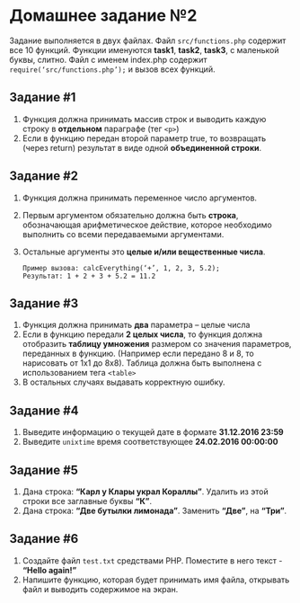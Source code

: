 ﻿#  Домашнее задание №2

Задание выполняется в двух файлах. Файл `src/functions.php` содержит все 10 функций. Функции именуются **task1**, **task2**, **task3**, с маленькой буквы, слитно. Файл с именем index.php содержит `require(‘src/functions.php’);` и вызов всех функций.

##  Задание #1 

1. Функция должна принимать массив строк и выводить каждую строку в **отдельном** параграфе (тег `<p>`)
2. Если в функцию передан второй параметр true, то возвращать (через return) результат в виде одной **объединенной строки**.

##  Задание #2 
 
1. Функция должна принимать переменное число аргументов.
2. Первым аргументом обязательно должна быть **строка**, обозначающая арифметическое действие, которое необходимо выполнить со всеми передаваемыми аргументами.
3. Остальные аргументы это **целые и/или вещественные числа**.

       Пример вызова: calcEverything(‘+’, 1, 2, 3, 5.2);          
       Результат: 1 + 2 + 3 + 5.2 = 11.2

##  Задание #3

1. Функция должна принимать **два** параметра – целые числа
2. Если в функцию передали **2 целых числа**, то функция должна отобразить **таблицу умножения** размером со значения параметров, переданных в функцию. (Например если передано 8 и 8, то нарисовать от 1х1 до 8х8). Таблица должна быть выполнена с использованием тега `<table>`
3. В остальных случаях выдавать корректную ошибку.

##  Задание #4

1. Выведите информацию о текущей дате в формате **31.12.2016 23:59**
2. Выведите `unixtime` время соответствующее **24.02.2016 00:00:00**

##  Задание #5

1. Дана строка: **“Карл у Клары украл Кораллы”**. Удалить из этой строки все заглавные буквы **“К”**.
2. Дана строка: **“Две бутылки лимонада”**. Заменить **“Две”**, на **“Три”**.

##  Задание #6

1. Создайте файл `test.txt` средствами PHP. Поместите в него текст - **“Hello again!”**
2. Напишите функцию, которая будет принимать имя файла, открывать файл и выводить содержимое на экран.